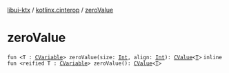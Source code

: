 [libui-ktx](../index.md) / [kotlinx.cinterop](index.md) / [zeroValue](./zero-value.md)

# zeroValue

`fun <T : `[`CVariable`](-c-variable/index.md)`> zeroValue(size: `[`Int`](https://kotlinlang.org/api/latest/jvm/stdlib/kotlin/-int/index.html)`, align: `[`Int`](https://kotlinlang.org/api/latest/jvm/stdlib/kotlin/-int/index.html)`): `[`CValue`](-c-value/index.md)`<`[`T`](zero-value.md#T)`>`
`inline fun <reified T : `[`CVariable`](-c-variable/index.md)`> zeroValue(): `[`CValue`](-c-value/index.md)`<`[`T`](zero-value.md#T)`>`